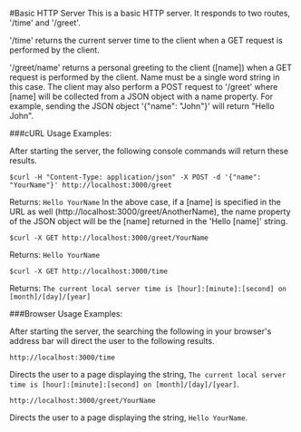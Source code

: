 #Basic HTTP Server
This is a basic HTTP server.  It responds to two routes, '/time' and '/greet'.

'/time' returns the current server time to the client when a GET request is performed by the client.

'/greet/name' returns a personal greeting to the client ([name]) when a GET request is performed by the client.  Name must be a single word string in this case.  The client may also perform a POST request to '/greet' where [name] will be collected from a JSON object with a name property.  For example, sending the JSON object '{"name": "John"}' will return "Hello John".

###cURL Usage Examples:

After starting the server, the following console commands will return these results.

`$curl -H "Content-Type: application/json" -X POST -d '{"name": "YourName"}' http://localhost:3000/greet`

Returns: `Hello YourName`
In the above case, if a [name] is specified in the URL as well (http://localhost:3000/greet/AnotherName), the name property of the JSON object will be the [name] returned in the 'Hello [name]' string.

`$curl -X GET http://localhost:3000/greet/YourName`

Returns: `Hello YourName`

`$curl -X GET http://localhost:3000/time`

Returns: `The current local server time is [hour]:[minute]:[second] on [month]/[day]/[year]`

###Browser Usage Examples:

After starting the server, the searching the following in your browser's address bar will direct the user to the following results.

`http://localhost:3000/time`

Directs the user to a page displaying the string, `The current local server time is [hour]:[minute]:[second] on [month]/[day]/[year]`.

`http://localhost:3000/greet/YourName`

Directs the user to a page displaying the string, `Hello YourName`.
